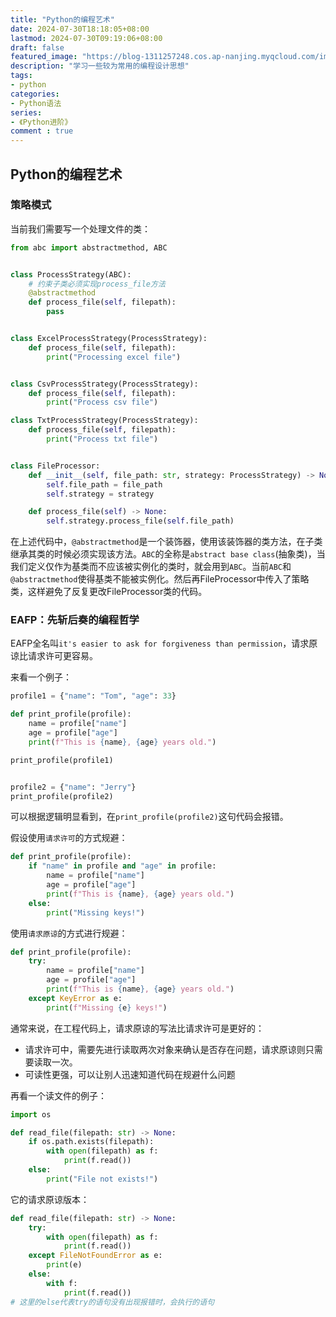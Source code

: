 ```yaml
---
title: "Python的编程艺术"
date: 2024-07-30T18:18:05+08:00
lastmod: 2024-07-30T09:19:06+08:00
draft: false
featured_image: "https://blog-1311257248.cos.ap-nanjing.myqcloud.com/imgs/python_advance/title.jpg"
description: "学习一些较为常用的编程设计思想"
tags:
- python
categories:
- Python语法
series:
- 《Python进阶》
comment : true
---
```


## Python的编程艺术


### 策略模式

当前我们需要写一个处理文件的类：
```python
from abc import abstractmethod, ABC


class ProcessStrategy(ABC):
    # 约束子类必须实现process_file方法
    @abstractmethod
    def process_file(self, filepath):
        pass


class ExcelProcessStrategy(ProcessStrategy):
    def process_file(self, filepath):
        print("Processing excel file")


class CsvProcessStrategy(ProcessStrategy):
    def process_file(self, filepath):
        print("Process csv file")

class TxtProcessStrategy(ProcessStrategy):
    def process_file(self, filepath):
        print("Process txt file")


class FileProcessor:
    def __init__(self, file_path: str, strategy: ProcessStrategy) -> None:
        self.file_path = file_path
        self.strategy = strategy

    def process_file(self) -> None:
        self.strategy.process_file(self.file_path)
```

在上述代码中，`@abstractmethod`是一个装饰器，使用该装饰器的类方法，在子类继承其类的时候必须实现该方法。`ABC`的全称是`abstract base class`(抽象类)，当我们定义仅作为基类而不应该被实例化的类时，就会用到`ABC`。当前`ABC`和`@abstractmethod`使得基类不能被实例化。然后再FileProcessor中传入了策略类，这样避免了反复更改FileProcessor类的代码。

### EAFP：先斩后奏的编程哲学

EAFP全名叫`it's easier to ask for forgiveness than permission`，请求原谅比请求许可更容易。

来看一个例子：
```python
profile1 = {"name": "Tom", "age": 33}

def print_profile(profile):
    name = profile["name"]
    age = profile["age"]
    print(f"This is {name}, {age} years old.")

print_profile(profile1)


profile2 = {"name": "Jerry"}
print_profile(profile2)
```

可以根据逻辑明显看到，在`print_profile(profile2)`这句代码会报错。

假设使用`请求许可`的方式规避：
```python
def print_profile(profile):
    if "name" in profile and "age" in profile:
        name = profile["name"]
        age = profile["age"]
        print(f"This is {name}, {age} years old.")
    else:
        print("Missing keys!")
```

使用`请求原谅`的方式进行规避：
```python
def print_profile(profile):
    try:
        name = profile["name"]
        age = profile["age"]
        print(f"This is {name}, {age} years old.")
    except KeyError as e:
        print(f"Missing {e} keys!")
```

通常来说，在工程代码上，请求原谅的写法比请求许可是更好的：
* 请求许可中，需要先进行读取两次对象来确认是否存在问题，请求原谅则只需要读取一次。
* 可读性更强，可以让别人迅速知道代码在规避什么问题

再看一个读文件的例子：
```python
import os

def read_file(filepath: str) -> None:
    if os.path.exists(filepath):
        with open(filepath) as f:
            print(f.read())
    else:
        print("File not exists!")
```

它的请求原谅版本：
```python
def read_file(filepath: str) -> None:
    try:
        with open(filepath) as f:
            print(f.read())
    except FileNotFoundError as e:
        print(e)
    else:
        with f:
            print(f.read())
# 这里的else代表try的语句没有出现报错时，会执行的语句
```
